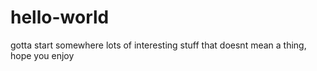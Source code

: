# hello-world
gotta start somewhere
lots of interesting stuff that doesnt mean a thing, hope you enjoy
